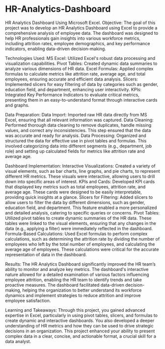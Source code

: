 # HR-Analytics-Dashboard
HR Analytics Dashboard Using Microsoft Excel.
Objective:
The goal of this project was to develop an HR Analytics Dashboard using Excel to provide a comprehensive analysis of employee data. The dashboard was designed to help HR professionals gain insights into various workforce metrics, including attrition rates, employee demographics, and key performance indicators, enabling data-driven decision-making.

Technologies Used:
MS Excel: Utilized Excel's robust data processing and visualization capabilities.
Pivot Tables: Created dynamic data summaries to analyze various dimensions of HR data.
Excel Formulas: Applied complex formulas to calculate metrics like attrition rate, average age, and total employees, ensuring accurate and efficient data analysis.
Slicers: Implemented slicers for easy filtering of data by categories such as gender, education field, and department, enhancing user interactivity.
KPIs: Integrated Key Performance Indicators to evaluate critical metrics, presenting them in an easy-to-understand format through interactive cards and graphs.

Data Preparation:
Data Import: Imported raw HR data directly from MS Excel, ensuring that all relevant information was captured.
Data Cleaning: Performed thorough data cleaning to remove duplicates, handle missing values, and correct any inconsistencies. This step ensured that the data was accurate and ready for analysis.
Data Processing: Organized and structured the data for effective use in pivot tables and formulas. This involved categorizing data into different segments (e.g., department, job role) and setting up calculated fields for metrics like attrition rate and average age.

Dashboard Implementation:
Interactive Visualizations: Created a variety of visual elements, such as bar charts, line graphs, and pie charts, to represent different HR metrics. These visuals were interactive, allowing users to drill down into specific areas of interest.
KPIs and Cards: Developed KPI cards that displayed key metrics such as total employees, attrition rate, and average age. These cards were designed to be easily interpretable, providing quick insights at a glance.
Slicers for Filtering: Added slicers to allow users to filter the data by different dimensions, such as gender, education field, and department. This feature enabled a more personalized and detailed analysis, catering to specific queries or concerns.
Pivot Tables: Utilized pivot tables to create dynamic summaries of the HR data. These tables were linked to the visual elements, ensuring that any changes in the data (e.g., applying a filter) were immediately reflected in the dashboard.
Formula-Based Calculations: Used Excel formulas to perform complex calculations, such as determining the attrition rate by dividing the number of employees who left by the total number of employees, and calculating the average age of employees. These calculations were critical for the accurate representation of data in the dashboard.

Results:
The HR Analytics Dashboard significantly improved the HR team’s ability to monitor and analyze key metrics. The dashboard's interactive nature allowed for a detailed examination of various factors influencing employee attrition, enabling the HR team to identify trends and take proactive measures.
The dashboard facilitated data-driven decision-making, helping the organization to better understand its workforce dynamics and implement strategies to reduce attrition and improve employee satisfaction.

Learning and Takeaways:
Through this project, you gained advanced expertise in Excel, particularly in using pivot tables, slicers, and formulas to create dynamic and interactive dashboards.
You also developed a deeper understanding of HR metrics and how they can be used to drive strategic decisions in an organization.
This project enhanced your ability to present complex data in a clear, concise, and actionable format, a crucial skill for a data analyst.
